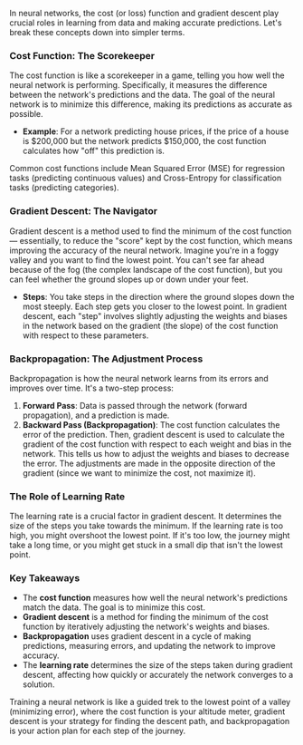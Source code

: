 In neural networks, the cost (or loss) function and gradient descent play crucial roles in learning from data and making accurate predictions. Let's break these concepts down into simpler terms.

### Cost Function: The Scorekeeper

The cost function is like a scorekeeper in a game, telling you how well the neural network is performing. Specifically, it measures the difference between the network's predictions and the  data. The goal of the neural network is to minimize this difference, making its predictions as accurate as possible.

- **Example**: For a network predicting house prices, if the  price of a house is $200,000 but the network predicts $150,000, the cost function calculates how "off" this prediction is.

Common cost functions include Mean Squared Error (MSE) for regression tasks (predicting continuous values) and Cross-Entropy for classification tasks (predicting categories).

### Gradient Descent: The Navigator

Gradient descent is a method used to find the minimum of the cost function — essentially, to reduce the "score" kept by the cost function, which means improving the accuracy of the neural network. Imagine you're in a foggy valley and you want to find the lowest point. You can't see far ahead because of the fog (the complex landscape of the cost function), but you can feel whether the ground slopes up or down under your feet.

- **Steps**: You take steps in the direction where the ground slopes down the most steeply. Each step gets you closer to the lowest point. In gradient descent, each "step" involves slightly adjusting the weights and biases in the network based on the gradient (the slope) of the cost function with respect to these parameters.

### Backpropagation: The Adjustment Process

Backpropagation is how the neural network learns from its errors and improves over time. It's a two-step process:

1. **Forward Pass**: Data is passed through the network (forward propagation), and a prediction is made.
2. **Backward Pass (Backpropagation)**: The cost function calculates the error of the prediction. Then, gradient descent is used to calculate the gradient of the cost function with respect to each weight and bias in the network. This tells us how to adjust the weights and biases to decrease the error. The adjustments are made in the opposite direction of the gradient (since we want to minimize the cost, not maximize it).

### The Role of Learning Rate

The learning rate is a crucial factor in gradient descent. It determines the size of the steps you take towards the minimum. If the learning rate is too high, you might overshoot the lowest point. If it's too low, the journey might take a long time, or you might get stuck in a small dip that isn't the lowest point.

### Key Takeaways

- The **cost function** measures how well the neural network's predictions match the  data. The goal is to minimize this cost.
- **Gradient descent** is a method for finding the minimum of the cost function by iteratively adjusting the network's weights and biases.
- **Backpropagation** uses gradient descent in a cycle of making predictions, measuring errors, and updating the network to improve accuracy.
- The **learning rate** determines the size of the steps taken during gradient descent, affecting how quickly or accurately the network converges to a solution.

Training a neural network is like a guided trek to the lowest point of a valley (minimizing error), where the cost function is your altitude meter, gradient descent is your strategy for finding the descent path, and backpropagation is your action plan for each step of the journey.
